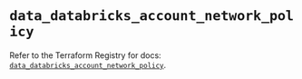 # `data_databricks_account_network_policy`

Refer to the Terraform Registry for docs: [`data_databricks_account_network_policy`](https://registry.terraform.io/providers/databricks/databricks/1.87.1/docs/data-sources/account_network_policy).
